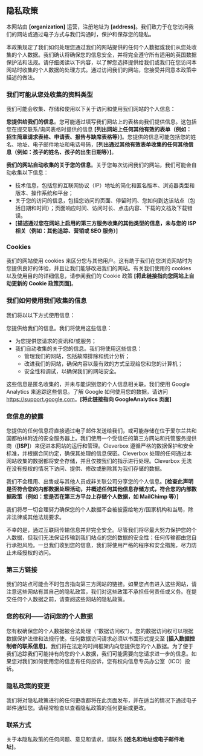 ## 隐私政策

本网站由 <b>[organization]</b> 运营，注册地址为 <b>[address]</b>。我们致力于在您访问我们的网站或通过电子方式与我们沟通时，保护和保存您的隐私。

本政策规定了我们如何处理您通过我们的网站提供的任何个人数据或我们从您处收集的个人数据。我们确认将确保您的信息安全，并将完全遵守所有适用的英国数据保护法和法规。请仔细阅读以下内容，以了解您选择提供给我们或我们在您访问本网站时收集的个人数据的处理方式。通过访问我们的网站，您接受并同意本政策中描述的做法。

### 我们可能从您处收集的资料类型

我们可能会收集、存储和使用以下关于访问和使用我们网站的个人信息：

**您提供给我们的信息**。您可能通过填写我们网站上的表格向我们提供信息。这包括您在提交联系/询问表格时提供的信息 <b>[列出网站上任何其他有效的表单（例如：招生简章请求表格、申请表、报告与缺席表格等）]</b>。您提供的信息可能包括您的姓名、地址、电子邮件地址和电话号码，<b>[列出通过其他有效表单收集的任何其他信息（例如：孩子的姓名、孩子的出生日期等）]</b>。

**我们的网站自动收集的关于您的信息**。关于您每次访问我们的网站，我们可能会自动收集以下信息：

-   技术信息，包括您的互联网协议（IP）地址的简化和匿名版本、浏览器类型和版本、操作系统和平台；
-   关于您的访问的信息，包括您访问的页面、停留时间、您如何到达该站点（包括日期和时间）；页面响应时间、访问时长、点击内容、下载的文档及下载错误。
-   <b>[描述通过您在网站上启用的第三方服务收集的其他类型的信息，未与您的 ISP 相关（例如：其他追踪、营销或 SEO 服务）]</b>

### Cookies

我们的网站使用 cookies 来区分您与其他用户。这有助于我们在您浏览网站时为您提供良好的体验，并且让我们能够改进我们的网站。有关我们使用的 cookies 以及使用目的的详细信息，请参阅我们的 Cookie 政策 <b>[将此链接指向您网站上自动更新的 Cookie 政策页面]</b>。

### 我们如何使用我们收集的信息

我们将以以下方式使用信息：

您提供给我们的信息。我们将使用这些信息：

-   为您提供您请求的资讯和/或服务；
-   我们自动收集的关于您的信息。我们将使用这些信息：
    -   管理我们的网站，包括故障排除和统计分析；
    -   改进我们的网站，确保内容以最有效的方式呈现给您和您的计算机；
    -   安全性和调试，以确保我们的网站安全。

这些信息是匿名收集的，并未与能识别您的个人信息相关联。我们使用 Google Analytics 来追踪这些信息。了解 Google 如何使用您的数据，请访问 <a href="https://support.google.com/analytics/answer/6004245" target="_blank">https://support.google.com</a>。<b>[将此链接指向 GoogleAnalytics 页面]</b>

### 您信息的披露

您提供的任何信息将直接通过电子邮件发送给我们，或可能存储在位于爱尔兰共和国都柏林附近的安全服务器上。我们使用一个受信任的第三方网站和托管服务提供商（<b>[ISP]</b>）来促进本网站的运行和管理。Cleverbox 遵循严格的数据保护和安全标准，并根据合同约定，确保其处理的信息保密。Cleverbox 处理的任何通过本网站收集的数据都将安全存储，并且仅按我们的指示进行处理。Cleverbox 无法在没有授权的情况下访问、提供、修改或删除其为我们存储的数据。

我们不会租用、出售或与其他人员或非关联公司分享您的个人信息。<b>[检查此声明是否符合您的内部数据处理活动，并概述任何其他信息存储方式，符合您的内部数据政策（例如：您是否在第三方平台上存储个人数据，如 MailChimp 等）]</b>

我们将尽一切合理努力确保您的个人数据不会被披露给地方/国家机构和当局，除非法律或其他法规要求。

不幸的是，通过互联网传输信息并非完全安全。尽管我们将尽最大努力保护您的个人数据，但我们无法保证传输到我们站点的您的数据的安全性；任何传输都由您自行承担风险。一旦我们收到您的信息，我们将使用严格的程序和安全措施，尽力防止未经授权的访问。

### 第三方链接

我们的站点可能会不时包含指向第三方网站的链接。如果您点击进入这些网站，请注意这些网站有其自己的隐私政策，我们对这些政策不承担任何责任或义务。在提交任何个人数据之前，请查阅这些网站的隐私政策。

### 您的权利——访问您的个人数据

您有权确保您的个人数据被合法处理（“数据访问权”）。您的数据访问权可以根据数据保护法律和法规行使。任何数据访问请求必须以书面形式提交至 <b>[插入数据控制者的联系信息]</b>。我们将在法定的时间框架内向您提供您的个人数据。为了便于我们追踪我们可能持有的您的个人数据，我们可能需要向您请求进一步的信息。如果您对我们如何使用您的信息有任何投诉，您有权向信息专员办公室（ICO）投诉。

### 隐私政策的变更

我们将对隐私政策进行的任何更改都将在此页面发布，并在适当的情况下通过电子邮件通知您。请经常检查以查看隐私政策的任何更新或更改。

### 联系方式

关于本隐私政策的任何问题、意见和请求，请联系 <b>[姓名和地址或电子邮件地址]</b>。
